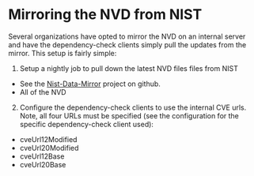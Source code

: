 Mirroring the NVD from NIST
===========================
Several organizations have opted to mirror the NVD on an internal server
and have the dependency-check clients simply pull the updates from the
mirror. This setup is fairly simple:

1) Setup a nightly job to pull down the latest NVD files files from NIST
 * See the [Nist-Data-Mirror](https://github.com/stevespringett/nist-data-mirror/)
   project on github.
 * All of the NVD
2) Configure the dependency-check clients to use the internal CVE urls. Note, all four URLs
   must be specified (see the configuration for the specific dependency-check client used):
 * cveUrl12Modified
 * cveUrl20Modified
 * cveUrl12Base
 * cveUrl20Base
